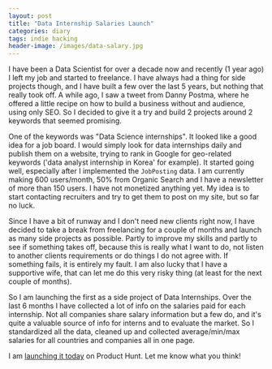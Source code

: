 ```yaml
---
layout: post
title: "Data Internship Salaries Launch"
categories: diary
tags: indie hacking
header-image: /images/data-salary.jpg
---
```


I have been a Data Scientist for over a decade now and recently (1 year ago) I left my job and started to freelance. I have always had a thing for side projects though, and I have built a few over the last 5 years, but nothing that really took off. A while ago, I saw a tweet from Danny Postma, where he offered a little recipe on how to build a business without and audience, using only SEO. So I decided to give it a try and build 2 projects around 2 keywords that seemed promising.

One of the keywords was "Data Science internships". It looked like a good idea for a job board. I would simply look for data internships daily and publish them on a website, trying to rank in Google for geo-related keywords ('data analyst internship in Korea' for example). It started going well, especially after I implemented the `JobPosting` data. I am currently making 600 users/month, 50% from Organic Search and I have a newsletter of more than 150 users. I have not monetized anything yet. My idea is to start contacting recruiters and try to get them to post on my site, but so far no luck.

Since I have a bit of runway and I don't need new clients right now, I have decided to take a break from freelancing for a couple of months and launch as many side projects as possible. Partly to improve my skills and partly to see if something takes off, because this is really what I want to do, not listen to another clients requirements or do things I do not agree with. If something fails, it is entirely my fault. I am also lucky that I have a supportive wife, that can let me do this very risky thing (at least for the next couple of months).

So I am launching the first as a side project of Data Internships. Over the last 6 months I have collected a lot of info on the salaries paid for each internship. Not all companies share salary information but a few do, and it's quite a valuable source of info for interns and to evaluate the market. So I standardized all the data, cleaned up and collected average/min/max salaries for all countries and companies all in one page.

I am [launching it today][datainternships-launch] on Product Hunt. Let me know what you think!

[datainternships-launch]: https://www.producthunt.com/posts/data-internship-salaries
